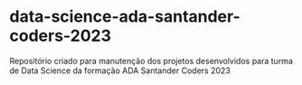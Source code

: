 # data-science-ada-santander-coders-2023
Repositório criado para manutenção dos projetos desenvolvidos para turma de Data Science da formação ADA Santander Coders 2023
